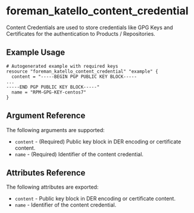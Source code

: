 
# foreman_katello_content_credential


Content Credentials are used to store credentials like GPG Keys and Certificates for the authentication to Products / Repositories.


## Example Usage

```
# Autogenerated example with required keys
resource "foreman_katello_content_credential" "example" {
  content = "-----BEGIN PGP PUBLIC KEY BLOCK-----
...
-----END PGP PUBLIC KEY BLOCK-----"
  name = "RPM-GPG-KEY-centos7"
}
```


## Argument Reference

The following arguments are supported:

- `content` - (Required) Public key block in DER encoding or certificate content.
- `name` - (Required) Identifier of the content credential.


## Attributes Reference

The following attributes are exported:

- `content` - Public key block in DER encoding or certificate content.
- `name` - Identifier of the content credential.

